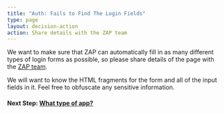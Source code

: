 ```yaml
---
title: "Auth: Fails to Find The Login Fields"
type: page
layout: decision-action
action: Share details with the ZAP team
---
```


We want to make sure that ZAP can automatically fill in as many different types of login forms as possible, so please share details of the page with the [ZAP team](/support/).

We will want to know the HTML fragments for the form and all of the input fields in it. Feel free to obfuscate any sensitive information.

#### Next Step: [What type of app?](../what-app-type)
